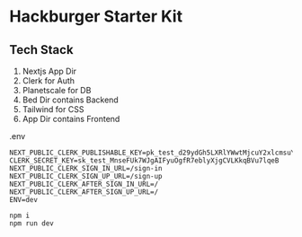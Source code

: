 # Hackburger Starter Kit

## Tech Stack

1. Nextjs App Dir
2. Clerk for Auth
3. Planetscale for DB
4. Bed Dir contains Backend
5. Tailwind for CSS
6. App Dir contains Frontend

.env

```
NEXT_PUBLIC_CLERK_PUBLISHABLE_KEY=pk_test_d29ydGh5LXRlYWwtMjcuY2xlcmsuYWNjb3VudHMuZGV2JA
CLERK_SECRET_KEY=sk_test_MnseFUk7WJgAIFyuOgfR7eblyXjgCVLKkqBVu7lqeB
NEXT_PUBLIC_CLERK_SIGN_IN_URL=/sign-in
NEXT_PUBLIC_CLERK_SIGN_UP_URL=/sign-up
NEXT_PUBLIC_CLERK_AFTER_SIGN_IN_URL=/
NEXT_PUBLIC_CLERK_AFTER_SIGN_UP_URL=/
ENV=dev
```

```
npm i
npm run dev
```
